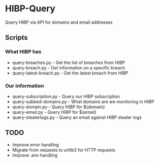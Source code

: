 # HIBP-Query

Query HIBP via API for domains and email addresses

## Scripts

### What HIBP has 
 * query-breaches.py - Get the list of breaches from HIBP
 * query-breach.py - Get information on a specific breach
 * query-latest-breach.py - Get the latest breach from HIBP

### Our information
 * query-subscription.py - Query our HIBP subscription
 * query-subbed-domains.py - What domains are we monitoring in HIBP
 * query-domain.py - Query HIBP for ${domain}
 * query-email.py - Query HIBP for ${email}
 * query-stealerlogs.py - Query an email against HIBP stealer logs


## TODO

 * Improve error handling
 * Migrate from requests to urllib3 for HTTP requests
 * Improve .env handling
